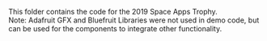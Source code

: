 This folder contains the code for the 2019 Space Apps Trophy.  
Note: Adafruit GFX and Bluefruit Libraries were not used in demo code, but can be used for the components to integrate other functionality.
